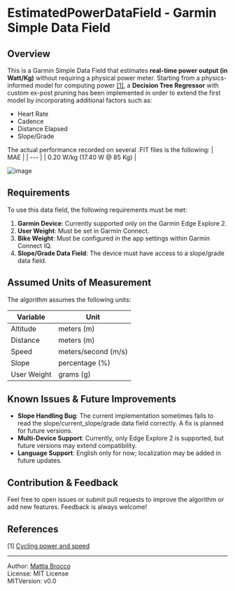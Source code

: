 # EstimatedPowerDataField - Garmin Simple Data Field

## Overview

This is a Garmin Simple Data Field that estimates **real-time power output (in Watt/Kg)** without requiring a physical power meter.
Starting from a physics-informed model for computing power [[1]](#1), a **Decision Tree Regressor** with custom ex-post pruning has been implemented in order to extend the first model by incorporating additional factors such as:
* Heart Rate
* Cadence
* Distance Elapsed
* Slope/Grade

The actual performance recorded on several .FIT files is the following:
| MAE |
| --- |
| 0.20 W/kg (17.40 W @ 85 Kg) |

![image](https://github.com/user-attachments/assets/cb412864-58a5-4d92-867d-5b16787b201c)

## Requirements

To use this data field, the following requirements must be met:

1. **Garmin Device**: Currently supported only on the Garmin Edge Explore 2.
2. **User Weight**: Must be set in Garmin Connect.
3. **Bike Weight**: Must be configured in the app settings within Garmin Connect IQ.
4. **Slope/Grade Data Field**: The device must have access to a slope/grade data field.

## Assumed Units of Measurement

The algorithm assumes the following units:

| Variable | Unit |
| ---------|----- |
| Altitude | meters (m) |
| Distance | meters (m) |
| Speed | meters/second (m/s) |
| Slope | percentage (%) |
| User Weight | grams (g) |

## Known Issues & Future Improvements
* **Slope Handling Bug**: The current implementation sometimes fails to read the slope/current_slope/grade data field correctly. A fix is planned for future versions.
* **Multi-Device Support**: Currently, only Edge Explore 2 is supported, but future versions may extend compatibility.
* **Language Support**: English only for now; localization may be added in future updates.

## Contribution & Feedback

Feel free to open issues or submit pull requests to improve the algorithm or add new features. Feedback is always welcome!

## References
<a id="1">[1]</a> [Cycling power and speed](https://www.gribble.org/cycling/power_v_speed.html)

---

Author: [Mattia Brocco](https://www.linkedin.com/in/mattia-brocco-data-science/)<br>
License: MIT License<br>
MITVersion: v0.0<br>
